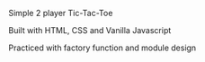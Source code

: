 Simple 2 player Tic-Tac-Toe

Built with HTML, CSS and Vanilla Javascript

Practiced with factory function and module design
